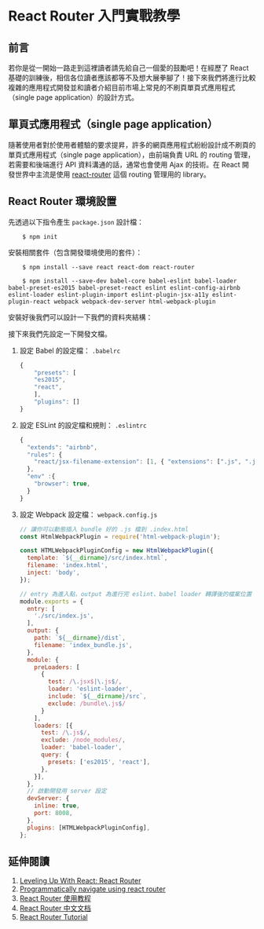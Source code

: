 # React Router 入門實戰教學

## 前言
若你是從一開始一路走到這裡讀者請先給自己一個愛的鼓勵吧！在經歷了 React 基礎的訓練後，相信各位讀者應該都等不及想大展拳腳了！接下來我們將進行比較複雜的應用程式開發並和讀者介紹目前市場上常見的不刷頁單頁式應用程式（single page application）的設計方式。

## 單頁式應用程式（single page application）
隨著使用者對於使用者體驗的要求提昇，許多的網頁應用程式紛紛設計成不刷頁的單頁式應用程式（single page application），由前端負責 URL 的 routing 管理，若需要和後端進行 API 資料溝通的話，通常也會使用 Ajax 的技術。在 React 開發世界中主流是使用 [react-router](https://github.com/reactjs/react-router) 這個 routing 管理用的 library。

## React Router 環境設置

先透過以下指令產生 `package.json` 設計檔：

```
	$ npm init
```

安裝相關套件（包含開發環境使用的套件）：

```shell
	$ npm install --save react react-dom react-router
```

```
	$ npm install --save-dev babel-core babel-eslint babel-loader babel-preset-es2015 babel-preset-react eslint eslint-config-airbnb eslint-loader eslint-plugin-import eslint-plugin-jsx-a11y eslint-plugin-react webpack webpack-dev-server html-webpack-plugin
```

安裝好後我們可以設計一下我們的資料夾結構：




接下來我們先設定一下開發文檔。

1. 設定 Babel 的設定檔： `.babelrc`

	```javascript
	{
		"presets": [
	  	"es2015",
	  	"react",
	 	],
		"plugins": []
	}

	```

2. 設定 ESLint 的設定檔和規則： `.eslintrc`

	```javascript
	{
	  "extends": "airbnb",
	  "rules": {
	    "react/jsx-filename-extension": [1, { "extensions": [".js", ".jsx"] }],
	  },
	  "env" :{
	    "browser": true,
	  }
	}
	```

3. 設定 Webpack 設定檔： `webpack.config.js`

	```javascript
	// 讓你可以動態插入 bundle 好的 .js 檔到 .index.html
	const HtmlWebpackPlugin = require('html-webpack-plugin');

	const HTMLWebpackPluginConfig = new HtmlWebpackPlugin({
	  template: `${__dirname}/src/index.html`,
	  filename: 'index.html',
	  inject: 'body',
	});
	
	// entry 為進入點，output 為進行完 eslint、babel loader 轉譯後的檔案位置
	module.exports = {
	  entry: [
	    './src/index.js',
	  ],
	  output: {
	    path: `${__dirname}/dist`,
	    filename: 'index_bundle.js',
	  },
	  module: {
	    preLoaders: [
	      {
	        test: /\.jsx$|\.js$/,
	        loader: 'eslint-loader',
	        include: `${__dirname}/src`,
	        exclude: /bundle\.js$/
	      }
	    ],
	    loaders: [{
	      test: /\.js$/,
	      exclude: /node_modules/,
	      loader: 'babel-loader',
	      query: {
	        presets: ['es2015', 'react'],
	      },
	    }],
	  },
	  // 啟動開發用 server 設定
	  devServer: {
	    inline: true,
	    port: 8008,
	  },
	  plugins: [HTMLWebpackPluginConfig],
	};
	```

## 延伸閱讀
1. [Leveling Up With React: React Router](https://css-tricks.com/learning-react-router/)
2. [Programmatically navigate using react router](http://stackoverflow.com/questions/31079081/programmatically-navigate-using-react-router)
3. [React Router 使用教程](http://www.ruanyifeng.com/blog/2016/05/react_router.html)
4. [React Router 中文文档](https://react-guide.github.io/react-router-cn/index.html)
5. [React Router Tutorial](https://github.com/reactjs/react-router-tutorial)

